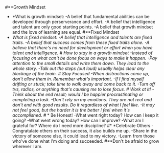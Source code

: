 #**Growth Mindset
* *What is growth mindset:
-A belief that fundamental abilities can be developed through perserverance and effort.
-A belief that intelligence and talent are only good starting points.
-A belief that growth mindset and the love of learning are equal.
#**Fixed Mindset
* *What is fixed mindset:
-A belief that intelligence and talents are fixed traits.
-A belief that success comes from these fixed traits alone.
-A believe that there's no need for development or effort when you have talent and intelligence.
#* *How to stay in a growth mindset
-Instead of focusing on what can't be done focus on ways to make it happen.
-Pay attention to the small details and write them down. They lead to the whole story.
-Talk out the steps (out loud) usually helps clear any blockage of the brain.
#* *Stay Focused
-When distractions come up, don't allow them in. Remember what's important.
-If I find myself drifting or stuck; take time to walk away and come back to it. 
-Turn off tvs, radios, or anything that's causing me to lose focus. 
#* *Work at it!
-Think about the end result; would I be happier procrastinating or completing a task.
-Don't rely on my emotions. They are not real and don't end with good results. Do it regardless of what I feel like.
-It may not feel good, but the harder it is the better I feel when it's accomplished.
#* * Be Honest!
-What went right today? How can I keep it going?
-What went wrong today? How can I improve?
-What am I grateful for? Where do I need more discipline?
#* *Celebrate Others
-Congratulate others on their success, it also builds me up.
-Share in the victory of someone else, it could lead to my victory.
-Learn from those who've done what I'm doing and succeeded.
#**Don't be afraid to grow wherever I am.
